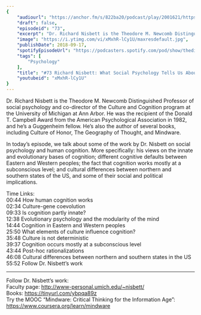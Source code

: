 ```yaml
---
{
	"audiourl": "https://anchor.fm/s/822ba20/podcast/play/2001621/https%3A%2F%2Fd3ctxlq1ktw2nl.cloudfront.net%2Fproduction%2F2018-11-29%2F7681815-44100-2-0d60486396f5d.mp3",
	"draft": false,
	"episodeid": "73",
	"excerpt": "Dr. Richard Nisbett is the Theodore M. Newcomb Distinguished Professor of social psychology and co-director of the Culture and Cognition program at the University of Michigan at Ann Arbor. He was the recipient of the Donald T. Campbell Award from the American Psychological Association in 1982, and he’s a Guggenheim fellow. He’s also the author of several books, including Culture of Honor, The Geography of Thought, and Mindware.",
	"image": "https://i.ytimg.com/vi/xMxhR-lCy1U/maxresdefault.jpg",
	"publishDate": 2018-09-17,
	"spotifyEpisodeUrl": "https://podcasters.spotify.com/pod/show/thedissenter/episodes/73-Richard-Nisbett-What-Social-Psychology-Tells-Us-About-Cognition-e2rj8l",
	"tags": [
		"Psychology"
	],
	"title": "#73 Richard Nisbett: What Social Psychology Tells Us About Cognition",
	"youtubeid": "xMxhR-lCy1U"
}
---
```

Dr. Richard Nisbett is the Theodore M. Newcomb Distinguished Professor of social psychology and co-director of the Culture and Cognition program at the University of Michigan at Ann Arbor. He was the recipient of the Donald T. Campbell Award from the American Psychological Association in 1982, and he’s a Guggenheim fellow. He’s also the author of several books, including Culture of Honor, The Geography of Thought, and Mindware.

In today’s episode, we talk about some of the work by Dr. Nisbett on social psychology and human cognition. More specifically: his views on the innate and evolutionary bases of cognition; different cognitive defaults between Eastern and Western peoples; the fact that cognition works mostly at a subconscious level; and cultural differences between northern and southern states of the US, and some of their social and political implications.  

Time Links:  
<time>00:44</time> How human cognition works  
<time>02:34</time> Culture-gene coevolution      
<time>09:33</time> Is cognition partly innate?    
<time>12:38</time> Evolutionary psychology and the modularity  of the mind  
<time>14:44</time> Cognition in Eastern and Western peoples    
<time>25:50</time> What elements of culture influence cognition?    
<time>35:48</time> Culture is not deterministic       
<time>39:37</time> Cognition occurs mostly at a subconscious level  
<time>43:44</time> Post-hoc rationalizations  
<time>46:08</time> Cultural differences between northern and southern states in the US  
<time>55:52</time> Follow Dr. Nisbett’s work

---

Follow Dr. Nisbett’s work:  
Faculty page: http://www-personal.umich.edu/~nisbett/  
Books: https://tinyurl.com/ybpqa89z  
Try the MOOC “Mindware: Critical Thinking for the Information Age”: https://www.coursera.org/learn/mindware
